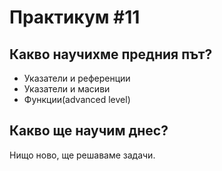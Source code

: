 # Практикум #11

## Какво научихме предния път?
* Указатели и референции
* Указатели и масиви
* Функции(advanced level)

## Какво ще научим днес?
Нищо ново, ще решаваме задачи.
